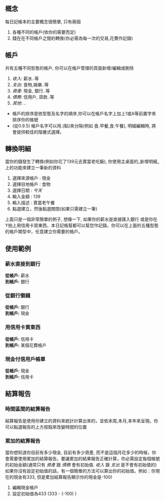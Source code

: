 ## 概念 ##
每日記帳本的主要概念很簡單, 只有兩個
  1. 各種不同的帳戶(依你的需要而定)
  1. 錢在在不同帳戶之間的轉換(你必需為每一次的交易,花費作記錄)

## 帳戶 ##
共有五種不同型態的帳戶, 你可以在帳戶管理的頁面新增/編輯或刪除
  1. _收入_: 薪水..等
  1. _支出_: 食物,娛樂..等
  1. _資產_: 現金, 銀行..等
  1. _債務_: 信用戶, 貸款..等
  1. _其他_: ..

  * 帳戶的排序是依型態及名字的順序,你可以在帳戶名字上加上1或A等前置字來排序你的帳號
  * (從0.9.5) 帳戶名字可以用.(點)來分隔(例如 食.早餐,食.午餐), 明細編輯時, 將會提供較佳的階層式選擇。

## 轉換明細 ##
當你的錢發生了轉換(例如你花了139元去賣當老吃飯), 你使用主桌面的_新增明細_上的功能來建立一筆新的資料
  1. 選擇來源帳戶 : 現金
  1. 選擇目地帳戶 : 食物
  1. 選擇日期 : _今天_
  1. 輸入金額 : 139
  1. 輸入描述 : 賣當老午餐
  1. 點選建立，然後點選關閉(如果只需建立一筆)

上面只是一個非常簡單的例子, 想像一下, 如果你的薪水是直接匯入銀行 或是你在Y拍上用信用卡買東西，本日記帳幫都可以幫您作記錄。你可以在上面的五種型態的帳戶類型中，任意建立你需要的帳戶。

## 使用範例 ##
### 薪水直接到銀行 ###
**從帳戶:** 薪水<br />
**到帳戶:** 銀行
### 從銀行領錢 ###
**從帳戶:** 銀行<br />
**到帳戶:** 現金
### 用信用卡買東西 ###
**從帳戶:** 信用卡<br />
**到帳戶:**  某個花費帳戶
### 現金付信用戶帳單 ###
**從帳戶:** 現金<br />
**到帳戶:** 信用卡

## 結算報告 ##
### 時間區間的結算報告 ###
結算報告是使用你建立的資料來統計計算出來的，並依本周,本月,本年來呈現。你可以點選報告的上方按鈕來改變時間的位置

### 累加的結算報告 ###
當你想知道你目前有多少現金, 目前有多少資產, 而不是這個月花多少的時候，你會需要使用累加的結算報告。要讓累加的結果報告正確計算，你必需設定每個帳號的初始金額(通常只有 _資產_ 跟 _債務_ 會有初始值.  _收入_ 跟 _支出_ 是不會有初始值的)<br />
如果你沒有設定初始值的話，有一個簡單的方法可以算出你的初始值。例如：你現在的現金有333, 但是累加結算報告顯示你的現金是-100)
  1. 編輯現金帳戶
  1. 設定初始值為433 (333 - (-100) )
